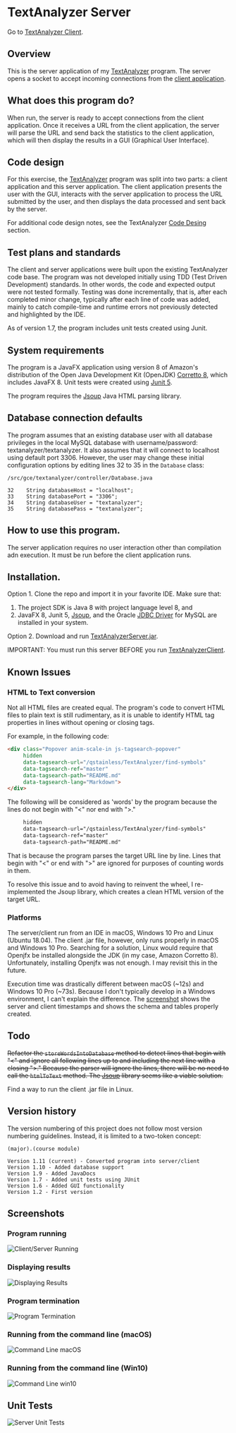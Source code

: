 # TextAnalyzer Server
Go to [TextAnalyzer Client](https://github.com/qstainless/TextAnalyzerClient).

## Overview
This is the server application of my [TextAnalyzer](https://github.com/qstainless/TextAnalyzer) program. The server opens a socket to accept incoming connections from the [client application](https://github.com/qstainless/TextAnalyzerClient).

## What does this program do?
When run, the server is ready to accept connections from the client application. Once it receives a URL from the client application, the server will parse the URL and send back the statistics to the client application, which will then display the results in a GUI (Graphical User Interface).

## Code design
For this exercise, the [TextAnalyzer](https://github.com/qstainless/TextAnalyzer) program was split into two parts: a client application and this server application. The client application presents the user with the GUI, interacts with the server application to process the URL submitted by the user, and then displays the data processed and sent back by the server.

For additional code design notes, see the TextAnalyzer [Code Desing](https://github.com/qstainless/TextAnalyzer#code-design) section.

## Test plans and standards
The client and server applications were built upon the existing TextAnalyzer code base. The program was not developed initially using TDD (Test Driven Development) standards. In other words, the code and expected output were not tested formally. Testing was done incrementally, that is, after each completed minor change, typically after each line of code was added, mainly to catch compile-time and runtime errors not previously detected and highlighted by the IDE.

As of version 1.7, the program includes unit tests created using Junit.

## System requirements
The program is a JavaFX application using version 8 of Amazon's distribution of the Open Java Development Kit (OpenJDK) [Corretto 8](https://aws.amazon.com/corretto/), which includes JavaFX 8. Unit tests were created using [Junit 5](https://github.com/junit-team/junit5/).

The program requires the [Jsoup](https://jsoup.org) Java HTML parsing library.

## Database connection defaults
The program assumes that an existing database user with all database privileges in the local MySQL database with username/password: textanalyzer/textanalyzer. It also assumes that it will connect to localhost using default port 3306. However, the user may change these initial configuration options by editing lines 32 to 35 in the `Database` class: 

```
/src/gce/textanalyzer/controller/Database.java

32    String databaseHost = "localhost";
33    String databasePort = "3306";
34    String databaseUser = "textanalyzer";
35    String databasePass = "textanalyzer";
```

## How to use this program.
The server application requires no user interaction other than compilation adn execution. It must be run before the client application runs.

## Installation.
Option 1. Clone the repo and import it in your favorite IDE. Make sure that:
 1. The project SDK is Java 8 with project language level 8, and
 2. JavaFX 8, Junit 5, [Jsoup](https://jsoup.org), and the Oracle [JDBC Driver](https://dev.mysql.com/downloads/connector/j/) for MySQL are installed in your system.

Option 2. Download and run [TextAnalyzerServer.jar](https://github.com/qstainless/TextAnalyzerServer/tree/master/out/artifacts/TextAnalyzerServer).

IMPORTANT: You must run this server BEFORE you run [TextAnalyzerClient](https://github.com/qstainless/TextAnalyzerClient).

## Known Issues
###  HTML to Text conversion
Not all HTML files are created equal. The program's code to convert HTML files to plain text is still rudimentary, as it is unable to identify HTML tag properties in lines without opening or closing tags.

For example, in the following code:

```html
<div class="Popover anim-scale-in js-tagsearch-popover"
     hidden
     data-tagsearch-url="/qstainless/TextAnalyzer/find-symbols"
     data-tagsearch-ref="master"
     data-tagsearch-path="README.md"
     data-tagsearch-lang="Markdown">
</div>
```

The following will be considered as 'words' by the program because the lines do not begin with "<" nor end with ">."

```html
     hidden
     data-tagsearch-url="/qstainless/TextAnalyzer/find-symbols"
     data-tagsearch-ref="master"
     data-tagsearch-path="README.md"
```

That is because the program parses the target URL line by line. Lines that begin with "<" or end with ">" are ignored for purposes of counting words in them. 

To resolve this issue and to avoid having to reinvent the wheel, I re-implemented the Jsoup library, which creates a clean HTML version of the target URL.

### Platforms
The server/client run from an IDE in macOS, Windows 10 Pro and Linux (Ubuntu 18.04). The client .jar file, however, only runs properly in macOS and Windows 10 Pro. Searching for a solution, Linux would require that Openjfx be installed alongside the JDK (in my case, Amazon Corretto 8). Unfortunately, installing Openjfx was not enough. I may revisit this in the future. 

Execution time was drastically different between macOS (~12s) and Windows 10 Pro (~73s). Because I don't typically develop in a Windows environment, I can't explain the difference. The [screenshot](#running-from-the-command-line-win10) shows the server and client timestamps and shows the schema and tables properly created. 

## Todo
~~Refactor the `storeWordsIntoDatabase` method to detect lines that begin with "<" and ignore all following lines up to and including the next line with a closing ">." Because the parser will ignore the lines, there will be no need to call the `htmlToText` method. The [Jsoup](https://jsoup.org/) library seems like a viable solution.~~

Find a way to run the client .jar file in Linux.

## Version history
The version numbering of this project does not follow most version numbering guidelines. Instead, it is limited to a two-token concept:

```(major).(course module)``` 

```
Version 1.11 (current) - Converted program into server/client
Version 1.10 - Added database support
Version 1.9 - Added JavaDocs
Version 1.7 - Added unit tests using JUnit
Version 1.6 - Added GUI functionality
Version 1.2 - First version
```

## Screenshots
### Program running
![Client/Server Running](Screenshots/TextAnalyzer-Screenshot-Server-Client-Results-Running.png)
### Displaying results
![Displaying Results](Screenshots/TextAnalyzer-Screenshot-Server-Client-Results.png)
### Program termination
![Program Termination](Screenshots/TextAnalyzer-Screenshot-Server-Client-Program-Exit.png)
### Running from the command line (macOS)
![Command Line macOS](Screenshots/TextAnalyzer-Screenshot-Command-Line.png)
### Running from the command line (Win10)
![Command Line win10](Screenshots/TextAnalyzer-Screenshot-Server-Client-Win10.png)

## Unit Tests
![Server Unit Tests](Screenshots/TextAnalyzer-Screenshot-Server-Unit-Tests.png)
